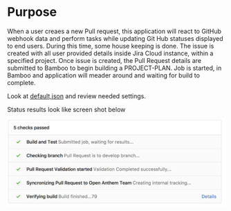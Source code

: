 # Purpose
When a user creaes a new Pull request, this application will react to GitHub webhook data and perform tasks while updating Git Hub statuses displayed to end users.  During this time, some house keeping is done.  The issue is created with all user provided details inside Jira Cloud instance, within a specified project.  Once issue is created, the Pull Request details are submitted to Bamboo to begin building a PROJECT-PLAN. Job is started, in Bamboo and application will meader around and waiting for build to complete.  

Look at [default,json](config/default.json) and review needed settings.

Status results look like screen shot below

![Status Screenshot Example](https://github.com/loudbinary/github-bamboo-integration/raw/master/docs/status-results.png)
